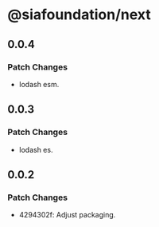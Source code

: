 # @siafoundation/next

## 0.0.4

### Patch Changes

- lodash esm.

## 0.0.3

### Patch Changes

- lodash es.

## 0.0.2

### Patch Changes

- 4294302f: Adjust packaging.
